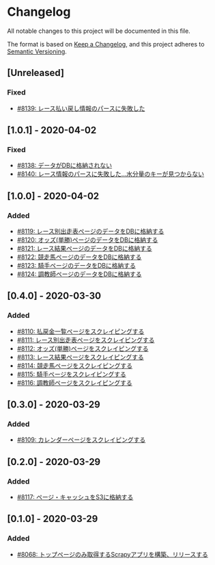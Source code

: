 # Changelog

All notable changes to this project will be documented in this file.

The format is based on [Keep a Changelog](https://keepachangelog.com/en/1.0.0/),
and this project adheres to [Semantic Versioning](https://semver.org/spec/v2.0.0.html).

## [Unreleased]
### Fixed
- [#8139: レース払い戻し情報のパースに失敗した](https://redmine.u6k.me/issues/8139)

## [1.0.1] - 2020-04-02
### Fixed
- [#8138: データがDBに格納されない](https://redmine.u6k.me/issues/8138)
- [#8140: レース情報のパースに失敗した…水分量のキーが見つからない](https://redmine.u6k.me/issues/8140)

## [1.0.0] - 2020-04-02
### Added
- [#8119: レース別出走表ページのデータをDBに格納する](https://redmine.u6k.me/issues/8119)
- [#8120: オッズ(単勝)ページのデータをDBに格納する](https://redmine.u6k.me/issues/8120)
- [#8121: レース結果ページのデータをDBに格納する](https://redmine.u6k.me/issues/8121)
- [#8122: 競走馬ページのデータをDBに格納する](https://redmine.u6k.me/issues/8122)
- [#8123: 騎手ページのデータをDBに格納する](https://redmine.u6k.me/issues/8123)
- [#8124: 調教師ページのデータをDBに格納する](https://redmine.u6k.me/issues/8124)

## [0.4.0] - 2020-03-30
### Added
- [#8110: 払戻金一覧ページをスクレイピングする](https://redmine.u6k.me/issues/8110)
- [#8111: レース別出走表ページをスクレイピングする](https://redmine.u6k.me/issues/8111)
- [#8112: オッズ(単勝)ページをスクレイピングする](https://redmine.u6k.me/issues/8112)
- [#8113: レース結果ページをスクレイピングする](https://redmine.u6k.me/issues/8113)
- [#8114: 競走馬ページをスクレイピングする](https://redmine.u6k.me/issues/8114)
- [#8115: 騎手ページをスクレイピングする](https://redmine.u6k.me/issues/8115)
- [#8116: 調教師ページをスクレイピングする](https://redmine.u6k.me/issues/8116)

## [0.3.0] - 2020-03-29
### Added
- [#8109: カレンダーページをスクレイピングする](https://redmine.u6k.me/issues/8109)

## [0.2.0] - 2020-03-29
### Added
- [#8117: ページ・キャッシュをS3に格納する](https://redmine.u6k.me/issues/8117)

## [0.1.0] - 2020-03-29
### Added
- [#8068: トップページのみ取得するScrapyアプリを構築、リリースする](https://redmine.u6k.me/issues/8068)
